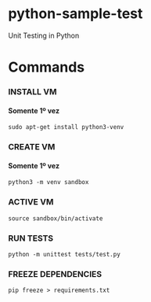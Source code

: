 # python-sample-test
Unit Testing in Python

# Commands
### INSTALL VM 
#### Somente 1º vez
```
sudo apt-get install python3-venv
```

### CREATE VM
#### Somente 1º vez
```
python3 -m venv sandbox 
```

### ACTIVE VM
```
source sandbox/bin/activate
``` 

### RUN TESTS
```
python -m unittest tests/test.py 
```

### FREEZE DEPENDENCIES
```
pip freeze > requirements.txt
```

